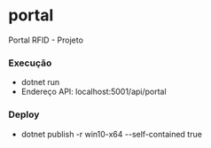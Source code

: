# portal
Portal RFID - Projeto

### Execução
* dotnet run
* Endereço API: localhost:5001/api/portal

### Deploy
* dotnet publish -r win10-x64 --self-contained true
